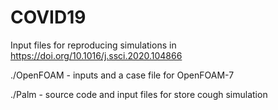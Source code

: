 # COVID19
Input files for reproducing simulations in https://doi.org/10.1016/j.ssci.2020.104866


./OpenFOAM - inputs and a case file for OpenFOAM-7

./Palm - source code and input files for store cough simulation 
